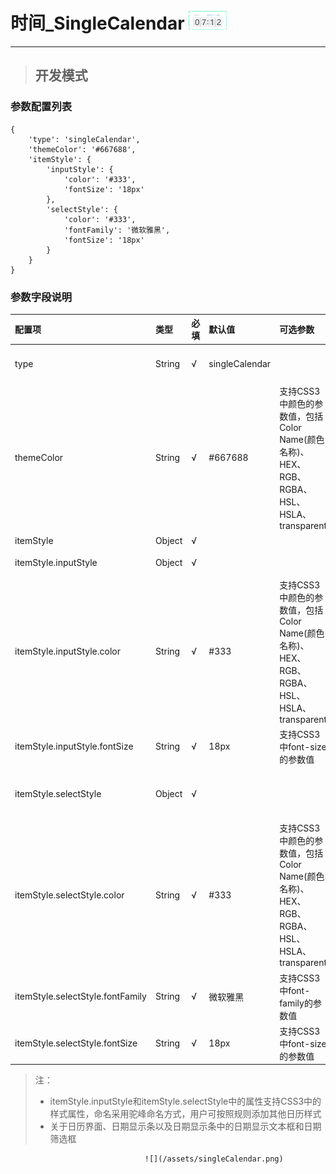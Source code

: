 # 时间\_SingleCalendar ![](/assets/Clock.png)

---

> ## 开发模式

### 参数配置列表

```
{
    'type': 'singleCalendar',
    'themeColor': '#667688',
    'itemStyle': {
        'inputStyle': {
            'color': '#333',
            'fontSize': '18px'
        },
        'selectStyle': {
            'color': '#333',
            'fontFamily': '微软雅黑',
            'fontSize': '18px'
        }
    }
}
```

### 参数字段说明

| 配置项 | 类型 | 必填 | 默认值 | 可选参数 | 功能/备注 |
| :--- | :--- | :--- | :--- | :--- | :--- |
| type | String | √ | singleCalendar |  | 控件类型——singleCalendar时间，不可修改 |
| themeColor | String | √ | \#667688 | 支持CSS3中颜色的参数值，包括Color Name\(颜色名称\)、HEX、RGB、RGBA、HSL、HSLA、transparent | 日历界面的主体颜色 |
| itemStyle | Object | √ |  |  | 显示条的样式 |
| itemStyle.inputStyle | Object | √ |  |  | 显示条中日期显示框的样式 |
| itemStyle.inputStyle.color | String | √ | \#333 | 支持CSS3中颜色的参数值，包括Color Name\(颜色名称\)、HEX、RGB、RGBA、HSL、HSLA、transparent | 显示条中日期显示框文本颜色 |
| itemStyle.inputStyle.fontSize | String | √ | 18px | 支持CSS3中font-size的参数值 | 显示条中日期显示框文本大小 |
| itemStyle.selectStyle | Object | √ |  |  | 显示条中日期筛选框（年、月、日的切换）的样式 |
| itemStyle.selectStyle.color | String | √ | \#333 | 支持CSS3中颜色的参数值，包括Color Name\(颜色名称\)、HEX、RGB、RGBA、HSL、HSLA、transparent | 显示条中日期筛选框文本颜色 |
| itemStyle.selectStyle.fontFamily | String | √ | 微软雅黑 | 支持CSS3中font-family的参数值 | 显示条中日期筛选框文本样式 |
| itemStyle.selectStyle.fontSize | String | √ | 18px | 支持CSS3中font-size的参数值 | 显示条中日期筛选框文本大小 |

> 注：
>
> * itemStyle.inputStyle和itemStyle.selectStyle中的属性支持CSS3中的样式属性，命名采用驼峰命名方式，用户可按照规则添加其他日历样式
> * 关于日历界面、日期显示条以及日期显示条中的日期显示文本框和日期筛选框

                                  ![](/assets/singleCalendar.png)




